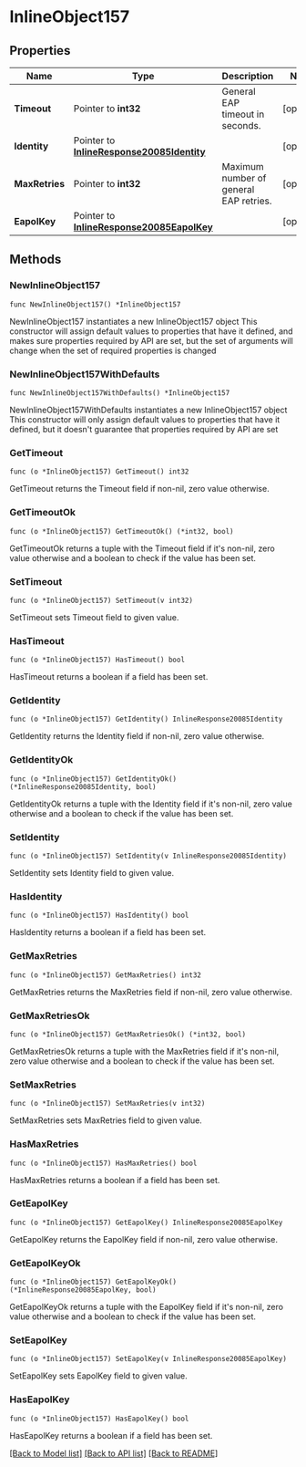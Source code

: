 # InlineObject157

## Properties

Name | Type | Description | Notes
------------ | ------------- | ------------- | -------------
**Timeout** | Pointer to **int32** | General EAP timeout in seconds. | [optional] 
**Identity** | Pointer to [**InlineResponse20085Identity**](InlineResponse20085Identity.md) |  | [optional] 
**MaxRetries** | Pointer to **int32** | Maximum number of general EAP retries. | [optional] 
**EapolKey** | Pointer to [**InlineResponse20085EapolKey**](InlineResponse20085EapolKey.md) |  | [optional] 

## Methods

### NewInlineObject157

`func NewInlineObject157() *InlineObject157`

NewInlineObject157 instantiates a new InlineObject157 object
This constructor will assign default values to properties that have it defined,
and makes sure properties required by API are set, but the set of arguments
will change when the set of required properties is changed

### NewInlineObject157WithDefaults

`func NewInlineObject157WithDefaults() *InlineObject157`

NewInlineObject157WithDefaults instantiates a new InlineObject157 object
This constructor will only assign default values to properties that have it defined,
but it doesn't guarantee that properties required by API are set

### GetTimeout

`func (o *InlineObject157) GetTimeout() int32`

GetTimeout returns the Timeout field if non-nil, zero value otherwise.

### GetTimeoutOk

`func (o *InlineObject157) GetTimeoutOk() (*int32, bool)`

GetTimeoutOk returns a tuple with the Timeout field if it's non-nil, zero value otherwise
and a boolean to check if the value has been set.

### SetTimeout

`func (o *InlineObject157) SetTimeout(v int32)`

SetTimeout sets Timeout field to given value.

### HasTimeout

`func (o *InlineObject157) HasTimeout() bool`

HasTimeout returns a boolean if a field has been set.

### GetIdentity

`func (o *InlineObject157) GetIdentity() InlineResponse20085Identity`

GetIdentity returns the Identity field if non-nil, zero value otherwise.

### GetIdentityOk

`func (o *InlineObject157) GetIdentityOk() (*InlineResponse20085Identity, bool)`

GetIdentityOk returns a tuple with the Identity field if it's non-nil, zero value otherwise
and a boolean to check if the value has been set.

### SetIdentity

`func (o *InlineObject157) SetIdentity(v InlineResponse20085Identity)`

SetIdentity sets Identity field to given value.

### HasIdentity

`func (o *InlineObject157) HasIdentity() bool`

HasIdentity returns a boolean if a field has been set.

### GetMaxRetries

`func (o *InlineObject157) GetMaxRetries() int32`

GetMaxRetries returns the MaxRetries field if non-nil, zero value otherwise.

### GetMaxRetriesOk

`func (o *InlineObject157) GetMaxRetriesOk() (*int32, bool)`

GetMaxRetriesOk returns a tuple with the MaxRetries field if it's non-nil, zero value otherwise
and a boolean to check if the value has been set.

### SetMaxRetries

`func (o *InlineObject157) SetMaxRetries(v int32)`

SetMaxRetries sets MaxRetries field to given value.

### HasMaxRetries

`func (o *InlineObject157) HasMaxRetries() bool`

HasMaxRetries returns a boolean if a field has been set.

### GetEapolKey

`func (o *InlineObject157) GetEapolKey() InlineResponse20085EapolKey`

GetEapolKey returns the EapolKey field if non-nil, zero value otherwise.

### GetEapolKeyOk

`func (o *InlineObject157) GetEapolKeyOk() (*InlineResponse20085EapolKey, bool)`

GetEapolKeyOk returns a tuple with the EapolKey field if it's non-nil, zero value otherwise
and a boolean to check if the value has been set.

### SetEapolKey

`func (o *InlineObject157) SetEapolKey(v InlineResponse20085EapolKey)`

SetEapolKey sets EapolKey field to given value.

### HasEapolKey

`func (o *InlineObject157) HasEapolKey() bool`

HasEapolKey returns a boolean if a field has been set.


[[Back to Model list]](../README.md#documentation-for-models) [[Back to API list]](../README.md#documentation-for-api-endpoints) [[Back to README]](../README.md)


